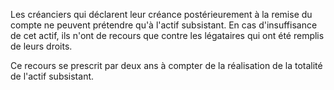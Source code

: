 Les créanciers qui déclarent leur créance postérieurement à la remise du compte ne peuvent prétendre qu'à l'actif subsistant. En cas d'insuffisance de cet actif, ils n'ont de recours que contre les légataires qui ont été remplis de leurs droits.

Ce recours se prescrit par deux ans à compter de la réalisation de la totalité de l'actif subsistant.
